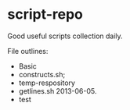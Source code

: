 script-repo
===========

Good useful scripts collection daily.

File outlines:
- Basic
 - constructs.sh;
- temp-respository
 - getlines.sh 2013-06-05.
 - test


